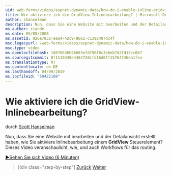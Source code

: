 ```yaml
---
uid: web-forms/videos/aspnet-dynamic-data/how-do-i-enable-inline-gridview-editing
title: Wie aktiviere ich die GridView-Inlinebearbeitung? | Microsoft-Dokumentation
author: shanselman
description: Nun, dass Sie eine Website mit bearbeiten und der Detailansicht erstellt haben, wie aktiviere Sie Inlinebearbeitung in einem GridView-Steuerelement? In diesem Video erfahren Sie, wie, und auch Touc...
ms.author: riande
ms.date: 05/08/2008
ms.assetid: 026e7932-aea4-42c9-8661-c1392407dc4f
msc.legacyurl: /web-forms/videos/aspnet-dynamic-data/how-do-i-enable-inline-gridview-editing
msc.type: video
ms.openlocfilehash: 18070636b96683efdf96f8c3e8eb7d2fd12cc067
ms.sourcegitcommit: 0f1119340e4464720cfd16d0ff15764746ea1fea
ms.translationtype: MT
ms.contentlocale: de-DE
ms.lasthandoff: 04/09/2019
ms.locfileid: "59422108"
---
```

# <a name="how-do-i-enable-inline-gridview-editing"></a>Wie aktiviere ich die GridView-Inlinebearbeitung?

durch [Scott Hanselman](https://github.com/shanselman)

Nun, dass Sie eine Website mit bearbeiten und der Detailansicht erstellt haben, wie Sie aktiviere Inlinebearbeitung einem **GridView** Steuerelement? Dieses Video veranschaulicht, wie, und auch Workflows für das routing.

[&#9654;Sehen Sie sich Video (6 Minuten)](https://channel9.msdn.com/Blogs/ASP-NET-Site-Videos/how-do-i-enable-inline-gridview-editing)

> [!div class="step-by-step"]
> [Zurück](your-first-scaffold-and-what-is-dynamic-data.md)
> [Weiter](how-do-i-change-how-my-fields-render.md)
